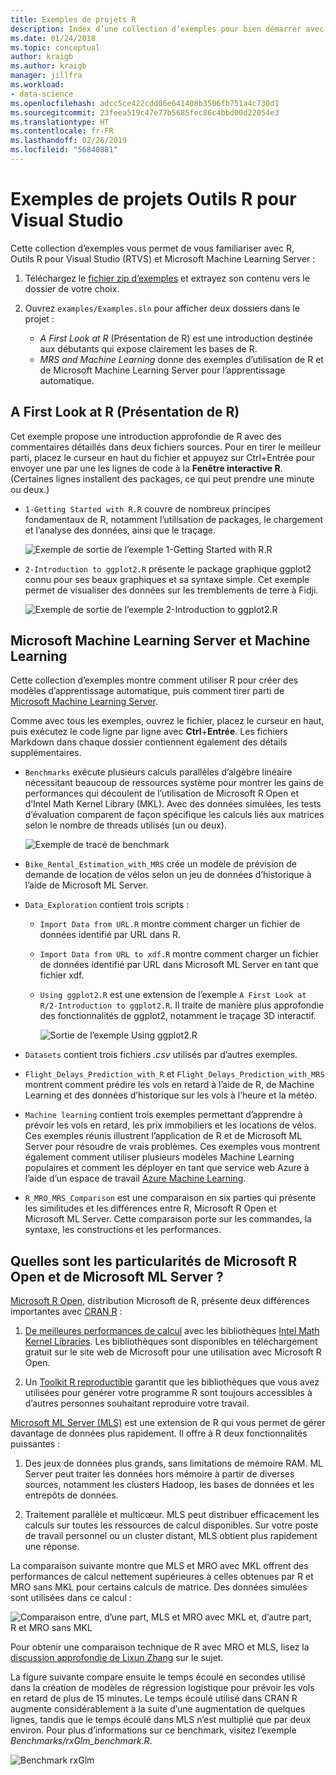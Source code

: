 ```yaml
---
title: Exemples de projets R
description: Index d’une collection d’exemples pour bien démarrer avec R et Visual Studio.
ms.date: 01/24/2018
ms.topic: conceptual
author: kraigb
ms.author: kraigb
manager: jillfra
ms.workload:
- data-science
ms.openlocfilehash: adcc5ce422cdd06e641408b3506fb751a4c730d1
ms.sourcegitcommit: 23feea519c47e77b5685fec86c4bbd00d22054e3
ms.translationtype: HT
ms.contentlocale: fr-FR
ms.lasthandoff: 02/26/2019
ms.locfileid: "56840881"
---
```

# <a name="r-tools-for-visual-studio-sample-projects"></a>Exemples de projets Outils R pour Visual Studio

Cette collection d’exemples vous permet de vous familiariser avec R, Outils R pour Visual Studio (RTVS) et Microsoft Machine Learning Server :

1. Téléchargez le [fichier zip d’exemples](https://github.com/Microsoft/RTVS-docs/archive/master.zip) et extrayez son contenu vers le dossier de votre choix.
1. Ouvrez `examples/Examples.sln` pour afficher deux dossiers dans le projet :

    - *A First Look at R* (Présentation de R) est une introduction destinée aux débutants qui expose clairement les bases de R.
    - *MRS and Machine Learning* donne des exemples d’utilisation de R et de Microsoft Machine Learning Server pour l’apprentissage automatique.

## <a name="a-first-look-at-r"></a>A First Look at R (Présentation de R)

Cet exemple propose une introduction approfondie de R avec des commentaires détaillés dans deux fichiers sources. Pour en tirer le meilleur parti, placez le curseur en haut du fichier et appuyez sur Ctrl+Entrée pour envoyer une par une les lignes de code à la **Fenêtre interactive R**. (Certaines lignes installent des packages, ce qui peut prendre une minute ou deux.)

- `1-Getting Started with R.R` couvre de nombreux principes fondamentaux de R, notamment l’utilisation de packages, le chargement et l’analyse des données, ainsi que le traçage.

    ![Exemple de sortie de l’exemple 1-Getting Started with R.R](media/samples-getting-started-output.png)

- `2-Introduction to ggplot2.R` présente le package graphique ggplot2 connu pour ses beaux graphiques et sa syntaxe simple. Cet exemple permet de visualiser des données sur les tremblements de terre à Fidji.

    ![Exemple de sortie de l’exemple 2-Introduction to ggplot2.R](media/samples-ggplot-output.png)

## <a name="microsoft-machine-learning-server-and-machine-learning"></a>Microsoft Machine Learning Server et Machine Learning

Cette collection d’exemples montre comment utiliser R pour créer des modèles d’apprentissage automatique, puis comment tirer parti de [Microsoft Machine Learning Server](/machine-learning-server/what-is-machine-learning-server).

Comme avec tous les exemples, ouvrez le fichier, placez le curseur en haut, puis exécutez le code ligne par ligne avec **Ctrl**+**Entrée**. Les fichiers Markdown dans chaque dossier contiennent également des détails supplémentaires.

- `Benchmarks` exécute plusieurs calculs parallèles d’algèbre linéaire nécessitant beaucoup de ressources système pour montrer les gains de performances qui découlent de l’utilisation de Microsoft R Open et d’Intel Math Kernel Library (MKL). Avec des données simulées, les tests d’évaluation comparent de façon spécifique les calculs liés aux matrices selon le nombre de threads utilisés (un ou deux).

    ![Exemple de tracé de benchmark](media/samples-mro-benchmark-plot.png)

- `Bike_Rental_Estimation_with_MRS` crée un modèle de prévision de demande de location de vélos selon un jeu de données d’historique à l’aide de Microsoft ML Server.

- `Data_Exploration` contient trois scripts :

  - `Import Data from URL.R` montre comment charger un fichier de données identifié par URL dans R.
  - `Import Data from URL to xdf.R` montre comment charger un fichier de données identifié par URL dans Microsoft ML Server en tant que fichier xdf.
  - `Using ggplot2.R` est une extension de l’exemple `A First Look at R/2-Introduction to ggplot2.R`. Il traite de manière plus approfondie des fonctionnalités de ggplot2, notamment le traçage 3D interactif.

      ![Sortie de l’exemple Using ggplot2.R](media/samples-3d-interactive.png)

- `Datasets` contient trois fichiers *.csv* utilisés par d’autres exemples.
- `Flight_Delays_Prediction_with_R` et `Flight_Delays_Prediction_with_MRS` montrent comment prédire les vols en retard à l’aide de R, de Machine Learning et des données d’historique sur les vols à l’heure et la météo.
- `Machine learning` contient trois exemples permettant d’apprendre à prévoir les vols en retard, les prix immobiliers et les locations de vélos. Ces exemples réunis illustrent l’application de R et de Microsoft ML Server pour résoudre de vrais problèmes. Ces exemples vous montrent également comment utiliser plusieurs modèles Machine Learning populaires et comment les déployer en tant que service web Azure à l’aide d’un espace de travail [Azure Machine Learning](https://azure.microsoft.com/services/machine-learning/).

- `R_MRO_MRS_Comparison` est une comparaison en six parties qui présente les similitudes et les différences entre R, Microsoft R Open et Microsoft ML Server. Cette comparaison porte sur les commandes, la syntaxe, les constructions et les performances.

## <a name="whats-special-about-microsoft-r-open-and-microsoft-ml-server"></a>Quelles sont les particularités de Microsoft R Open et de Microsoft ML Server ?

[Microsoft R Open](https://aka.ms/rtvs-r-open), distribution Microsoft de R, présente deux différences importantes avec [CRAN R](https://cran.r-project.org/) :

1. [De meilleures performances de calcul](https://mran.revolutionanalytics.com/rro/#intelmkl1) avec les bibliothèques [Intel Math Kernel Libraries](https://software.intel.com/intel-mkl). Les bibliothèques sont disponibles en téléchargement gratuit sur le site web de Microsoft pour une utilisation avec Microsoft R Open.

1. Un [Toolkit R reproductible](https://mran.revolutionanalytics.com/rro/#reproducibility) garantit que les bibliothèques que vous avez utilisées pour générer votre programme R sont toujours accessibles à d’autres personnes souhaitant reproduire votre travail.

[Microsoft ML Server (MLS)](/machine-learning-server/what-is-machine-learning-server) est une extension de R qui vous permet de gérer davantage de données plus rapidement. Il offre à R deux fonctionnalités puissantes :

1. Des jeux de données plus grands, sans limitations de mémoire RAM. ML Server peut traiter les données hors mémoire à partir de diverses sources, notamment les clusters Hadoop, les bases de données et les entrepôts de données.

1. Traitement parallèle et multicœur. MLS peut distribuer efficacement les calculs sur toutes les ressources de calcul disponibles. Sur votre poste de travail personnel ou un cluster distant, MLS obtient plus rapidement une réponse.

La comparaison suivante montre que MLS et MRO avec MKL offrent des performances de calcul nettement supérieures à celles obtenues par R et MRO sans MKL pour certains calculs de matrice. Des données simulées sont utilisées dans ce calcul :

![Comparaison entre, d’une part, MLS et MRO avec MKL et, d’autre part, R et MRO sans MKL](media/samples-speed-comparison.png)

Pour obtenir une comparaison technique de R avec MRO et MLS, lisez la [discussion approfondie de Lixun Zhang](http://htmlpreview.github.io/?https://github.com/lixzhang/R-MRO-MRS/blob/master/Introduction_to_MRO_and_MRS.html) sur le sujet.

La figure suivante compare ensuite le temps écoulé en secondes utilisé dans la création de modèles de régression logistique pour prévoir les vols en retard de plus de 15 minutes.  Le temps écoulé utilisé dans CRAN R augmente considérablement à la suite d’une augmentation de quelques lignes, tandis que le temps écoulé dans MLS n’est multiplié que par deux environ. Pour plus d’informations sur ce benchmark, visitez l’exemple *Benchmarks/rxGlm_benchmark.R*.

![Benchmark rxGlm](media/samples-rxGLM-benchmark.png)
